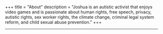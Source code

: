 +++
title = "About"
description = "Joshua is an autistic activist that enjoys video games and is passionate about human rights, free speech, privacy, autistic rights, sex worker rights, the climate change, criminal legal system reform, and child sexual abuse prevention."
+++  

---
<a rel="me" href="https://qoto.org/@JoshuaACasey"></a>
<!-- Cloudflare Web Analytics --><script defer src='https://static.cloudflareinsights.com/beacon.min.js' data-cf-beacon='{"token": "32de9014b9d749679d2ed4a3d2656b33"}'></script><!-- End Cloudflare Web Analytics -->